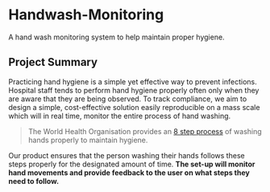 # Handwash-Monitoring
A hand wash monitoring system to help maintain proper hygiene.

## Project Summary
Practicing hand hygiene is a simple yet effective way to prevent infections. Hospital staff tends to perform hand hygiene properly often only when they are aware that they are being observed. To track compliance, we aim to design a simple, cost-effective solution easily reproducible on a mass scale which will in real time, monitor the entire process of hand washing.

>The World Health Organisation provides an [8 step process](https://www.who.int/gpsc/5may/Hand_Hygiene_Why_How_and_When_Brochure.pdf) of washing hands properly to maintain hygiene.


Our product ensures that the person washing their hands follows these steps properly for the designated amount of time. **The
set-up will monitor hand movements and provide feedback to the user on what steps they need to follow.**
